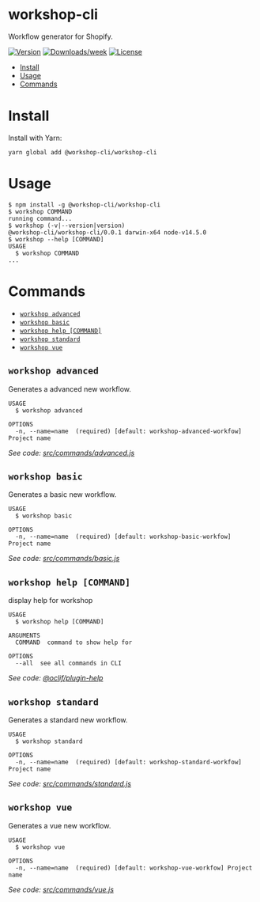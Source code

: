 workshop-cli
============

Workflow generator for Shopify.

[![Version](https://img.shields.io/npm/v/@workshop-cli/workshop-cli.svg)](https://npmjs.org/package/@workshop-cli/workshop-cli)
[![Downloads/week](https://img.shields.io/npm/dw/@workshop-cli/workshop-cli.svg)](https://npmjs.org/package/@workshop-cli/workshop-cli)
[![License](https://img.shields.io/npm/l/@workshop-cli/workshop-cli.svg)](https://github.com/WorkshopCLI/workshop-cli/blob/master/LICENSE)

<!-- toc -->
* [Install](#install)
* [Usage](#usage)
* [Commands](#commands)
<!-- tocstop -->

# Install
<!-- install -->
Install with Yarn:
```
yarn global add @workshop-cli/workshop-cli
```

# Usage
<!-- usage -->
```sh-session
$ npm install -g @workshop-cli/workshop-cli
$ workshop COMMAND
running command...
$ workshop (-v|--version|version)
@workshop-cli/workshop-cli/0.0.1 darwin-x64 node-v14.5.0
$ workshop --help [COMMAND]
USAGE
  $ workshop COMMAND
...
```
<!-- usagestop -->

# Commands
<!-- commands -->
* [`workshop advanced`](#workshop-advanced)
* [`workshop basic`](#workshop-basic)
* [`workshop help [COMMAND]`](#workshop-help-command)
* [`workshop standard`](#workshop-standard)
* [`workshop vue`](#workshop-vue)

## `workshop advanced`

Generates a advanced new workflow.

```
USAGE
  $ workshop advanced

OPTIONS
  -n, --name=name  (required) [default: workshop-advanced-workfow] Project name
```

_See code: [src/commands/advanced.js](https://github.com/salexzee/workshop-cli/blob/v0.0.1/src/commands/advanced.js)_

## `workshop basic`

Generates a basic new workflow.

```
USAGE
  $ workshop basic

OPTIONS
  -n, --name=name  (required) [default: workshop-basic-workfow] Project name
```

_See code: [src/commands/basic.js](https://github.com/salexzee/workshop-cli/blob/v0.0.1/src/commands/basic.js)_

## `workshop help [COMMAND]`

display help for workshop

```
USAGE
  $ workshop help [COMMAND]

ARGUMENTS
  COMMAND  command to show help for

OPTIONS
  --all  see all commands in CLI
```

_See code: [@oclif/plugin-help](https://github.com/oclif/plugin-help/blob/v2.2.3/src/commands/help.ts)_

## `workshop standard`

Generates a standard new workflow.

```
USAGE
  $ workshop standard

OPTIONS
  -n, --name=name  (required) [default: workshop-standard-workfow] Project name
```

_See code: [src/commands/standard.js](https://github.com/salexzee/workshop-cli/blob/v0.0.1/src/commands/standard.js)_

## `workshop vue`

Generates a vue new workflow.

```
USAGE
  $ workshop vue

OPTIONS
  -n, --name=name  (required) [default: workshop-vue-workfow] Project name
```

_See code: [src/commands/vue.js](https://github.com/salexzee/workshop-cli/blob/v0.0.1/src/commands/vue.js)_
<!-- commandsstop -->
